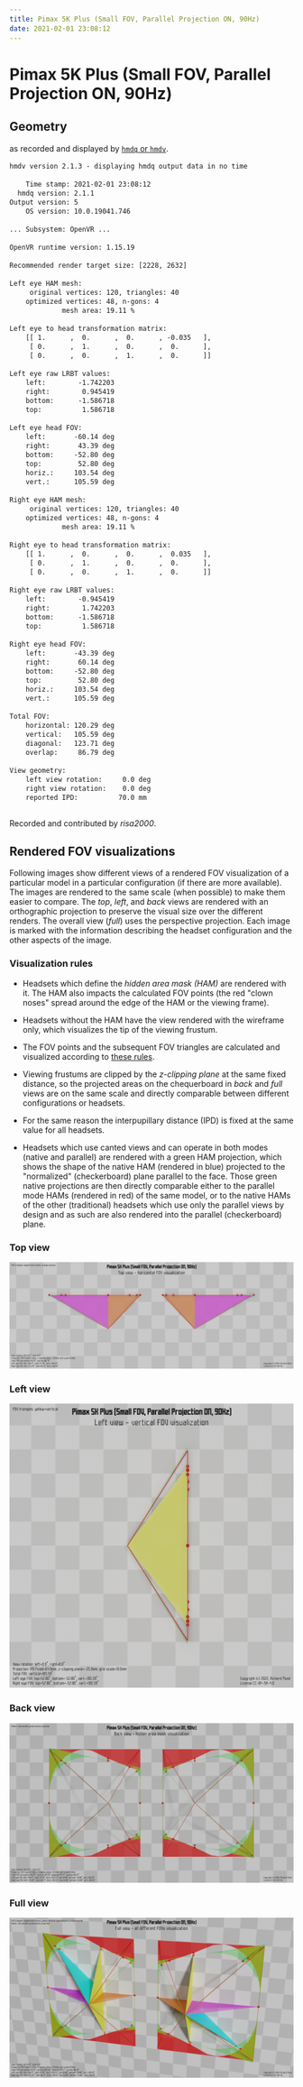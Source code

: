 ```yaml
---
title: Pimax 5K Plus (Small FOV, Parallel Projection ON, 90Hz)
date: 2021-02-01 23:08:12
---
```

# Pimax 5K Plus (Small FOV, Parallel Projection ON, 90Hz)

## Geometry

as recorded and displayed by [`hmdq` or `hmdv`](https://github.com/risa2000/hmdq).
```
hmdv version 2.1.3 - displaying hmdq output data in no time

    Time stamp: 2021-02-01 23:08:12
  hmdq version: 2.1.1
Output version: 5
    OS version: 10.0.19041.746

... Subsystem: OpenVR ...

OpenVR runtime version: 1.15.19

Recommended render target size: [2228, 2632]

Left eye HAM mesh:
     original vertices: 120, triangles: 40
    optimized vertices: 48, n-gons: 4
             mesh area: 19.11 %

Left eye to head transformation matrix:
    [[ 1.      ,  0.      ,  0.      , -0.035   ],
     [ 0.      ,  1.      ,  0.      ,  0.      ],
     [ 0.      ,  0.      ,  1.      ,  0.      ]]

Left eye raw LRBT values:
    left:        -1.742203
    right:        0.945419
    bottom:      -1.586718
    top:          1.586718

Left eye head FOV:
    left:       -60.14 deg
    right:       43.39 deg
    bottom:     -52.80 deg
    top:         52.80 deg
    horiz.:     103.54 deg
    vert.:      105.59 deg

Right eye HAM mesh:
     original vertices: 120, triangles: 40
    optimized vertices: 48, n-gons: 4
             mesh area: 19.11 %

Right eye to head transformation matrix:
    [[ 1.      ,  0.      ,  0.      ,  0.035   ],
     [ 0.      ,  1.      ,  0.      ,  0.      ],
     [ 0.      ,  0.      ,  1.      ,  0.      ]]

Right eye raw LRBT values:
    left:        -0.945419
    right:        1.742203
    bottom:      -1.586718
    top:          1.586718

Right eye head FOV:
    left:       -43.39 deg
    right:       60.14 deg
    bottom:     -52.80 deg
    top:         52.80 deg
    horiz.:     103.54 deg
    vert.:      105.59 deg

Total FOV:
    horizontal: 120.29 deg
    vertical:   105.59 deg
    diagonal:   123.71 deg
    overlap:     86.79 deg

View geometry:
    left view rotation:     0.0 deg
    right view rotation:    0.0 deg
    reported IPD:          70.0 mm


```
Recorded and contributed by _risa2000_.

## Rendered FOV visualizations

Following images show different views of a rendered FOV visualization of a
particular model in a particular configuration (if there are more available).
The images are rendered to the same scale (when possible) to make them easier
to compare. The _top_, _left_, and _back_ views are rendered with an
orthographic projection to preserve the visual size over the different renders.
The overall view (_full_) uses the perspective projection. Each image is marked
with the information describing the headset configuration and the other aspects
of the image.

### Visualization rules

* Headsets which define the _hidden area mask (HAM)_ are rendered with it. The
  HAM also impacts the calculated FOV points (the red "clown noses" spread
  around the edge of the HAM or the viewing frame).

* Headsets without the HAM have the view rendered with the wireframe only, which
  visualizes the tip of the viewing frustum.

* The FOV points and the subsequent FOV triangles are calculated and visualized
  according to [these
  rules](https://risa2000.github.io/vrdocs/docs/hmd_fov_calculation).

* Viewing frustums are clipped by the _z-clipping plane_ at the same fixed
  distance, so the projected areas on the chequerboard in _back_ and _full_
  views are on the same scale and directly comparable between different
  configurations or headsets.

* For the same reason the interpupillary distance (IPD) is fixed at the same
  value for all headsets.

* Headsets which use canted views and can operate in both modes (native and
  parallel) are rendered with a green HAM projection, which shows the shape of
  the native HAM (rendered in blue) projected to the "normalized"
  (checkerboard) plane parallel to the face. Those green native projections are
  then directly comparable either to the parallel mode HAMs (rendered in red)
  of the same model, or to the native HAMs of the other (traditional) headsets
  which use only the parallel views by design and as such are also rendered
  into the parallel (checkerboard) plane.

### Top view
[![Pimax 5K Plus (Small FOV, Parallel Projection ON, 90Hz) - top view](../images/Pimax5KPlus_Small_PP_R90_top.dmx.png)](../images/Pimax5KPlus_Small_PP_R90_top.dmx.png)

### Left view
[![Pimax 5K Plus (Small FOV, Parallel Projection ON, 90Hz) - left view](../images/Pimax5KPlus_Small_PP_R90_left.dmx.png)](../images/Pimax5KPlus_Small_PP_R90_left.dmx.png)

### Back view
[![Pimax 5K Plus (Small FOV, Parallel Projection ON, 90Hz) - back view](../images/Pimax5KPlus_Small_PP_R90_back.dmx.png)](../images/Pimax5KPlus_Small_PP_R90_back.dmx.png)

### Full view
[![Pimax 5K Plus (Small FOV, Parallel Projection ON, 90Hz) - full view](../images/Pimax5KPlus_Small_PP_R90_over.dmx.png)](../images/Pimax5KPlus_Small_PP_R90_over.dmx.png)

